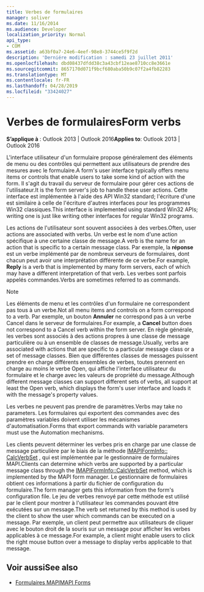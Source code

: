 ```yaml
---
title: Verbes de formulaires
manager: soliver
ms.date: 11/16/2014
ms.audience: Developer
localization_priority: Normal
api_type:
- COM
ms.assetid: a63bf0a7-24e6-4eef-98e8-3744ce5f9f2d
description: 'Derniére modification : samedi 23 juillet 2011'
ms.openlocfilehash: dbd08437dfdd38c3a43cbf12eae8710cc8e3661e
ms.sourcegitcommit: 8657170d071f9bcf680aba50b9c07f2a4fb82283
ms.translationtype: MT
ms.contentlocale: fr-FR
ms.lasthandoff: 04/28/2019
ms.locfileid: "33424027"
---
```

# <a name="form-verbs"></a><span data-ttu-id="0d291-103">Verbes de formulaires</span><span class="sxs-lookup"><span data-stu-id="0d291-103">Form verbs</span></span>

<span data-ttu-id="0d291-104">**S’applique à** : Outlook 2013 | Outlook 2016</span><span class="sxs-lookup"><span data-stu-id="0d291-104">**Applies to**: Outlook 2013 | Outlook 2016</span></span> 
  
<span data-ttu-id="0d291-105">L'interface utilisateur d'un formulaire propose généralement des éléments de menu ou des contrôles qui permettent aux utilisateurs de prendre des mesures avec le formulaire.</span><span class="sxs-lookup"><span data-stu-id="0d291-105">A form's user interface typically offers menu items or controls that enable users to take some kind of action with the form.</span></span> <span data-ttu-id="0d291-106">Il s'agit du travail du serveur de formulaire pour gérer ces actions de l'utilisateur.</span><span class="sxs-lookup"><span data-stu-id="0d291-106">It is the form server's job to handle these user actions.</span></span> <span data-ttu-id="0d291-107">Cette interface est implémentée à l'aide des API Win32 standard; l'écriture d'une est similaire à celle de l'écriture d'autres interfaces pour les programmes Win32 classiques.</span><span class="sxs-lookup"><span data-stu-id="0d291-107">This interface is implemented using standard Win32 APIs; writing one is just like writing other interfaces for regular Win32 programs.</span></span>
  
<span data-ttu-id="0d291-108">Les actions de l'utilisateur sont souvent associées à des verbes.</span><span class="sxs-lookup"><span data-stu-id="0d291-108">Often, user actions are associated with verbs.</span></span> <span data-ttu-id="0d291-109">Un verbe est le nom d'une action spécifique à une certaine classe de message.</span><span class="sxs-lookup"><span data-stu-id="0d291-109">A verb is the name for an action that is specific to a certain message class.</span></span> <span data-ttu-id="0d291-110">Par exemple, la **réponse** est un verbe implémenté par de nombreux serveurs de formulaires, dont chacun peut avoir une interprétation différente de ce verbe.</span><span class="sxs-lookup"><span data-stu-id="0d291-110">For example, **Reply** is a verb that is implemented by many form servers, each of which may have a different interpretation of that verb.</span></span> <span data-ttu-id="0d291-111">Les verbes sont parfois appelés commandes.</span><span class="sxs-lookup"><span data-stu-id="0d291-111">Verbs are sometimes referred to as commands.</span></span> 
  
> [!NOTE]
> <span data-ttu-id="0d291-112">Les éléments de menu et les contrôles d'un formulaire ne correspondent pas tous à un verbe.</span><span class="sxs-lookup"><span data-stu-id="0d291-112">Not all menu items and controls on a form correspond to a verb.</span></span> <span data-ttu-id="0d291-113">Par exemple, un bouton **Annuler** ne correspond pas à un verbe Cancel dans le serveur de formulaires.</span><span class="sxs-lookup"><span data-stu-id="0d291-113">For example, a **Cancel** button does not correspond to a Cancel verb within the form server.</span></span> <span data-ttu-id="0d291-114">En règle générale, les verbes sont associés à des actions propres à une classe de message particulière ou à un ensemble de classes de message.</span><span class="sxs-lookup"><span data-stu-id="0d291-114">Usually, verbs are associated with actions that are specific to a particular message class or a set of message classes.</span></span> <span data-ttu-id="0d291-115">Bien que différentes classes de messages puissent prendre en charge différents ensembles de verbes, toutes prennent en charge au moins le verbe Open, qui affiche l'interface utilisateur du formulaire et le charge avec les valeurs de propriété du message.</span><span class="sxs-lookup"><span data-stu-id="0d291-115">Although different message classes can support different sets of verbs, all support at least the Open verb, which displays the form's user interface and loads it with the message's property values.</span></span> 
  
<span data-ttu-id="0d291-116">Les verbes ne peuvent pas prendre de paramètres.</span><span class="sxs-lookup"><span data-stu-id="0d291-116">Verbs may take no parameters.</span></span> <span data-ttu-id="0d291-117">Les formulaires qui exportent des commandes avec des paramètres variables doivent utiliser les mécanismes d'automatisation.</span><span class="sxs-lookup"><span data-stu-id="0d291-117">Forms that export commands with variable parameters must use the Automation mechanisms.</span></span>
  
<span data-ttu-id="0d291-118">Les clients peuvent déterminer les verbes pris en charge par une classe de message particulière par le biais de la méthode [IMAPIFormInfo:: CalcVerbSet](imapiforminfo-calcverbset.md) , qui est implémentée par le gestionnaire de formulaires MAPI.</span><span class="sxs-lookup"><span data-stu-id="0d291-118">Clients can determine which verbs are supported by a particular message class through the [IMAPIFormInfo::CalcVerbSet](imapiforminfo-calcverbset.md) method, which is implemented by the MAPI form manager.</span></span> <span data-ttu-id="0d291-119">Le gestionnaire de formulaires obtient ces informations à partir du fichier de configuration du formulaire.</span><span class="sxs-lookup"><span data-stu-id="0d291-119">The form manager gets this information from the form's configuration file.</span></span> <span data-ttu-id="0d291-120">Le jeu de verbes renvoyé par cette méthode est utilisé par le client pour montrer à l'utilisateur les commandes pouvant être exécutées sur un message.</span><span class="sxs-lookup"><span data-stu-id="0d291-120">The verb set returned by this method is used by the client to show the user which commands can be executed on a message.</span></span> <span data-ttu-id="0d291-121">Par exemple, un client peut permettre aux utilisateurs de cliquer avec le bouton droit de la souris sur un message pour afficher les verbes applicables à ce message.</span><span class="sxs-lookup"><span data-stu-id="0d291-121">For example, a client might enable users to click the right mouse button over a message to display verbs applicable to that message.</span></span> 
  
## <a name="see-also"></a><span data-ttu-id="0d291-122">Voir aussi</span><span class="sxs-lookup"><span data-stu-id="0d291-122">See also</span></span>

- [<span data-ttu-id="0d291-123">Formulaires MAPI</span><span class="sxs-lookup"><span data-stu-id="0d291-123">MAPI Forms</span></span>](mapi-forms.md)

